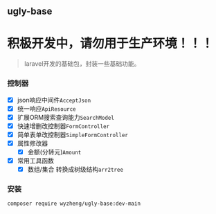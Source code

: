 ugly-base
------
# 积极开发中，请勿用于生产环境！！！

> laravel开发的基础包，封装一些基础功能。

### 控制器
- [x] json响应中间件`AcceptJson`
- [x] 统一响应`ApiResource`
- [x] 扩展ORM搜索查询能力`SearchModel`
- [x] 快速增删改控制器`FormController`
- [x] 简单表单改控制器`SimpleFormController`
- [x] 属性修改器
  - [x] 金额(分转元)`Amount`
- [x] 常用工具函数
  - [x] 数组/集合 转换成树级结构`arr2tree`

### 安装
```shell
composer require wyzheng/ugly-base:dev-main
```
